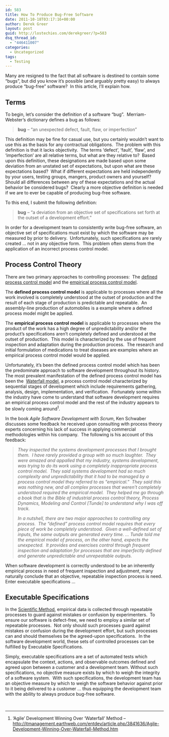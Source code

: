 ```yaml
---
id: 583
title: How To Produce Bug-Free Software
date: 2011-10-18T03:17:16+00:00
author: Derek Greer
layout: post
guid: http://lostechies.com/derekgreer/?p=583
dsq_thread_id:
  - "446411007"
categories:
  - Uncategorized
tags:
  - Testing
---
```

Many are resigned to the fact that all software is destined to contain some “bugs”, but did you know it’s possible (and arguably pretty easy) to always produce “bug-free” software?&nbsp; In this article, I’ll explain how. 

## Terms

To begin, let’s consider the definition of a software “bug”.&nbsp; Merriam-Webster’s dictionary defines a bug as follows: 

> **bug** &#8211; “an unexpected defect, fault, flaw, or imperfection” 

This definition may be fine for casual use, but you certainly wouldn&#8217;t want to use this as the basis for any contractual obligations.&nbsp; The problem with this definition is that it lacks objectivity.&nbsp; The terms ‘defect’, ‘fault’, ‘flaw’, and ‘imperfection’ are all relative terms, but what are they relative to?&nbsp; Based upon this definition, these designations are made based upon some deviation from an unstated set of expectations, but upon what are these expectations based?&nbsp; What if different expectations are held independently by your users, testing groups, mangers, product owners and yourself?&nbsp; Should all differences between any of these expectations and the actual behavior be considered bugs?&nbsp; Clearly a more objective definition is needed if we are to ever be capable of producing bug-free software. 

To this end, I submit the following definition: 

> **bug** &#8211; “a deviation from an objective set of specifications set forth at the outset of a development effort.” 

In order for a development team to consistently write bug-free software, an objective set of specifications must exist by which the software may be measured by prior to delivery.&nbsp; Unfortunately, such specifications are rarely created … not in any objective form.&nbsp; This problem often stems from the application of an incorrect process control model. 

## Process Control Theory

There are two primary approaches to controlling processes:&nbsp; The [defined process control model](http://en.wikipedia.org/wiki/Defined_process) and the [empirical process control model](http://en.wikipedia.org/wiki/Empirical_process_(process_control_model)). 

The **defined process control model** is applicable to processes where all the work involved is completely understood at the outset of production and the result of each stage of production is predictable and repeatable.&nbsp; An assembly-line production of automobiles is a example where a defined process model might be applied. 

The **empirical process control model** is applicable to processes where the product of the work has a high degree of unpredictability and/or the product’s specifications aren’t completely defined and understood at the outset of production.&nbsp; This model is characterized by the use of frequent inspection and adaptation during the production process.&nbsp; The research and initial formulation of medications to treat diseases are examples where an empirical process control model would be applied. 

Unfortunately, it’s been the defined process control model which has been the predominate approach to software development throughout its history.&nbsp; The most prevalent manifestation of the defined process control model has been the&nbsp; [Waterfall model](http://en.wikipedia.org/wiki/Waterfall_model), a process control model characterized by sequential stages of development which include requirements gathering, analysis, design, implementation, and verification.&nbsp; Fortunately some within the industry have come to understand that software development requires an empirical process control model and the rest of the industry appears to be slowly coming around<sup>1</sup>. 

In the book _Agile Software Development with Scrum_, Ken Schwaber discusses some feedback he received upon consulting with process theory experts concerning his lack of success in applying commercial methodologies within his company.&nbsp; The following is his account of this feedback: 

> _They inspected the systems development processes that I brought them.&nbsp; I have rarely provided a group with so much laughter.&nbsp; They were amazed and appalled that my industry, systems development, was trying to do its work using a completely inappropriate process control model.&nbsp; They said systems development had so much complexity and unpredictability that it had to be managed by a process control model they referred to as “empirical.”&nbsp; They said this was nothing new, and all complex processes that weren’t completely understood required the empirical model.&nbsp; They helped me go through a book that is the Bible of industrial process control theory, Process Dynamics, Modeling and Control [Tunde] to understand why I was off track._ 
> 
> _In a nutshell, there are two major approaches to controlling any process.&nbsp; The “defined” process control model requires that every piece of work be completely understood.&nbsp; Given a well-defined set of inputs, the same outputs are generated every time. … Tunde told me the empirical model of process, on the other hand, expects the unexpected.&nbsp; It provides and exercises control through frequent inspection and adaptation for processes that are imperfectly defined and generate unpredictable and unrepeatable outputs._ 

When software development is correctly understood to be an inherently empirical process in need of frequent inspection and adjustment, many naturally conclude that an objective, repeatable inspection process is need.&nbsp; Enter executable specifications &#8230; 

## Executable Specifications

In the [Scientific Method](http://en.wikipedia.org/wiki/Scientific_method), empirical data is collected through repeatable processes to guard against mistakes or confusion by experimenters.&nbsp; To ensure our software is defect-free, we need to employ a similar set of repeatable processes.&nbsp; Not only should such processes guard against mistakes or confusion during the development effort, but such processes can and should themselves be the agreed-upon specifications.&nbsp; In the software development world, these sets of controlled processes can be fulfilled by Executable Specifications.&nbsp;&nbsp; 

Simply, executable specifications are a set of automated tests which encapsulate the context, actions, and observable outcomes defined and agreed upon between a customer and a development team. Without such specifications, no objective measure exists by which to weigh the integrity of a software system.&nbsp; With such specifications, the development team has an objective measure by which to weigh the software behavior against prior to it being delivered to a customer … thus equipping the development team with the ability to always produce bug-free software.

&nbsp;

* * *

1. &#8216;Agile&#8217; Development Winning Over &#8216;Waterfall&#8217; Method &#8211; <http://itmanagement.earthweb.com/entdev/article.php/3841636/Agile-Development-Winning-Over-Waterfall-Method.htm>
